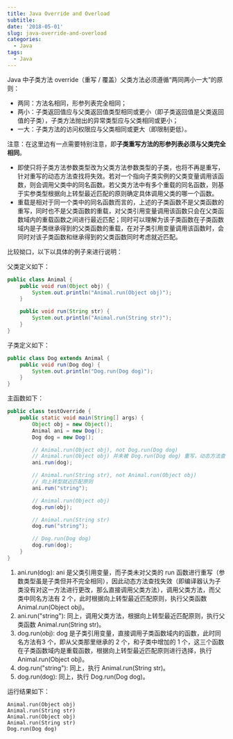 ```yaml
---
title: Java Override and Overload
subtitle:
date: '2018-05-01'
slug: java-override-and-overload
categories:
  - Java
tags:
  - Java
---
```


Java 中子类方法 override（重写 / 覆盖）父类方法必须遵循“两同两小一大”的原则：

* 两同：方法名相同，形参列表完全相同；
* 两小：子类返回值应与父类返回值类型相同或更小（即子类返回值是父类返回值的子类），子类方法抛出的异常类型应与父类相同或更小；
* 一大：子类方法的访问权限应与父类相同或更大（即限制更低）。

注意：在这里边有一点需要特别注意，即**子类重写方法的形参列表必须与父类完全相同**。

* 即使只将子类方法参数类型改为父类方法参数类型的子类，也将不再是重写，针对重写的动态方法查找将失效。若对一个指向子类实例的父类变量调用该函数，则会调用父类中的同名函数。若父类方法中有多个重载的同名函数，则基于实参类型根据向上转型最近匹配的原则确定具体调用父类的哪一个函数。
* 重载是相对于同一个类中的同名函数而言的，上述的子类函数不是父类函数的重写，同时也不是父类函数的重载，对父类引用变量调用该函数只会在父类函数域内的重载函数之间进行最近匹配；同时可以理解为该子类函数在子类函数域内是子类继承得到的父类函数的重载，在对子类引用变量调用该函数时，会同时对该子类函数和继承得到的父类函数同时考虑就近匹配。

比较拗口，以下以具体的例子来进行说明：

父类定义如下：

```java
public class Animal {
    public void run(Object obj) {
        System.out.println("Animal.run(Object obj)");
    }

    public void run(String str) {
        System.out.println("Animal.run(String str)");
    }
}
```

子类定义如下：

```java
public class Dog extends Animal {
    public void run(Dog dog) {
        System.out.println("Dog.run(Dog dog)");
    }
}
```

主函数如下：

```java
public class testOverride {
    public static void main(String[] args) {
        Object obj = new Object();
        Animal ani = new Dog();
        Dog dog = new Dog();

        // Animal.run(Object obj), not Dog.run(Dog dog)
        // Animal.run(Object obj) 并未被 Dog.run(Dog dog) 重写，动态方法查找失效，直接调用父类方法，且遵循向上转型就近匹配原则
        ani.run(dog);

        // Animal.run(String str), not Animal.run(Object obj)
        // 向上转型就近匹配原则
        ani.run("string");

        // Animal.run(Object obj)
        dog.run(obj);

        // Animal.run(String str)
        dog.run("string");

        // Dog.run(Dog dog)
        dog.run(dog);
    }
}
```

1. ani.run(dog): ani 是父类引用变量，而子类未对父类的 run 函数进行重写（参数类型虽是子类但并不完全相同），因此动态方法查找失效（即编译器认为子类没有对这一方法进行更改，那么直接调用父类方法），调用父类方法，而父类中同名方法有 2 个，此时根据向上转型最近匹配原则，执行父类函数 Animal.run(Object obj)。
2. ani.run("string"): 同上，调用父类方法，根据向上转型最近匹配原则，执行父类函数 Animal.run(String str)。
3. dog.run(obj): dog 是子类引用变量，直接调用子类函数域内的函数，此时同名方法有3 个，即从父类那里继承的 2 个，和子类中增加的 1 个，这三个函数在子类函数域内是重载函数，根据向上转型最近匹配原则进行选择，执行 Animal.run(Object obj)。
4. dog.run("string"): 同上，执行 Animal.run(String str)。
5. dog.run(dog): 同上，执行 Dog.run(Dog dog)。

运行结果如下：

    Animal.run(Object obj)
    Animal.run(String str)
    Animal.run(Object obj)
    Animal.run(String str)
    Dog.run(Dog dog)
